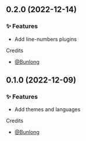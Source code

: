 ## 0.2.0 (2022-12-14)

### ✨ Features

  * Add line-numbers plugins

Credits

* [@Bunlong](https://github.com/Bunlong)

## 0.1.0 (2022-12-09)

### ✨ Features

  * Add themes and languages

Credits

* [@Bunlong](https://github.com/Bunlong)

